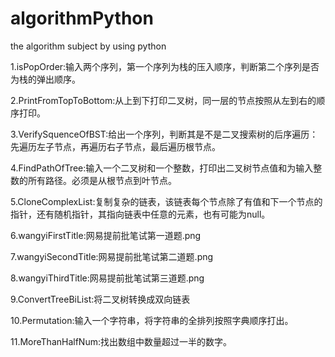 # algorithmPython
the algorithm subject by using python

1.isPopOrder:输入两个序列，第一个序列为栈的压入顺序，判断第二个序列是否为栈的弹出顺序。

2.PrintFromTopToBottom:从上到下打印二叉树，同一层的节点按照从左到右的顺序打印。

3.VerifySquenceOfBST:给出一个序列，判断其是不是二叉搜索树的后序遍历：先遍历左子节点，再遍历右子节点，最后遍历根节点。

4.FindPathOfTree:输入一个二叉树和一个整数，打印出二叉树节点值和为输入整数的所有路径。必须是从根节点到叶节点。

5.CloneComplexList:复制复杂的链表，该链表每个节点除了有值和下一个节点的指针，还有随机指针，其指向链表中任意的元素，也有可能为null。

6.wangyiFirstTitle:网易提前批笔试第一道题.png

7.wangyiSecondTitle:网易提前批笔试第二道题.png

8.wangyiThirdTitle:网易提前批笔试第三道题.png

9.ConvertTreeBiList:将二叉树转换成双向链表

10.Permutation:输入一个字符串，将字符串的全排列按照字典顺序打出。

11.MoreThanHalfNum:找出数组中数量超过一半的数字。

